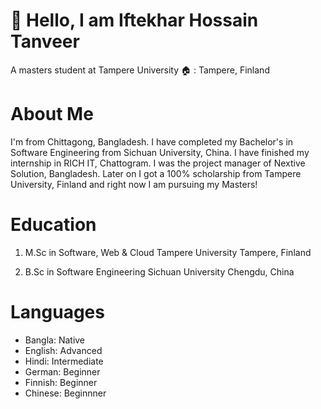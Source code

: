 # 👋 Hello, I am Iftekhar Hossain Tanveer
A masters student at Tampere University 
🏠 : Tampere, Finland 

# About Me 
I'm from Chittagong, Bangladesh. I have completed my Bachelor's in Software Engineering from Sichuan University, China. I have finished my internship in RICH IT, Chattogram. I was the project manager of Nextive Solution, Bangladesh. Later on I got a 100% scholarship from Tampere University, Finland and right now I am pursuing my Masters!

# Education 
1. M.Sc in Software, Web & Cloud
Tampere University 
Tampere, Finland

2. B.Sc in Software Engineering 
Sichuan University 
Chengdu, China 

# Languages 
- Bangla: Native 
- English: Advanced 
- Hindi: Intermediate 
- German: Beginner 
- Finnish: Beginner 
- Chinese: Beginnner 


